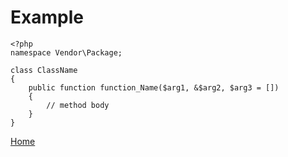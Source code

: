 # Example
```
<?php
namespace Vendor\Package;

class ClassName
{
    public function function_Name($arg1, &$arg2, $arg3 = [])
    {
        // method body
    }
}
```
[Home](../index.md)
